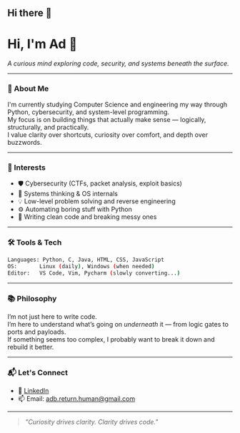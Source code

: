 ## Hi there 👋

# Hi, I'm Ad 👋  
*A curious mind exploring code, security, and systems beneath the surface.*

---

### 🧭 About Me

I'm currently studying Computer Science and engineering my way through Python, cybersecurity, and system-level programming.  
My focus is on building things that actually make sense — logically, structurally, and practically.  
I value clarity over shortcuts, curiosity over comfort, and depth over buzzwords.

---

### 🧠 Interests

- 🛡️ Cybersecurity (CTFs, packet analysis, exploit basics)
- 🧵 Systems thinking & OS internals
- 💡 Low-level problem solving and reverse engineering
- ⚙️ Automating boring stuff with Python
- 🧪 Writing clean code and breaking messy ones

---

### 🛠️ Tools & Tech

```bash
Languages: Python, C, Java, HTML, CSS, JavaScript
OS:       Linux (daily), Windows (when needed)
Editor:   VS Code, Vim, Pycharm (slowly converting...)
```

---

### 📚 Philosophy

I’m not just here to write code.  
I’m here to understand what’s going on *underneath* it — from logic gates to ports and payloads.  
If something seems too complex, I probably want to break it down and rebuild it better.

---

### 📬 Let's Connect

- 📎 [LinkedIn](https://linkedin.com/in/arkodyuti-bhattacharyya-132200318/)
- 📫 Email: [adb.return.human@gmail.com](mailto:adb.return.human@gmail.com)

---

> *"Curiosity drives clarity. Clarity drives code."*

